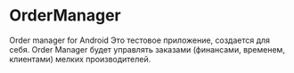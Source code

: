 # OrderManager
Order manager for Android
Это тестовое приложение, создается для себя. 
Order Manager будет управлять заказами (финансами, временем, клиентами) мелких производителей.

